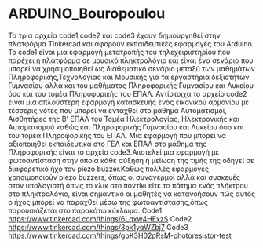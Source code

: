 # ARDUINO_Bouropoulou
Τα τρία αρχεία code1,code2 και code3 έχουν δημιουργηθεί στην πλατφόρμα Tinkercad και αφορούν εκπαιδευτικές εφαρμογές του Arduino.
Το code1 είναι μια εφαρμογή μετατροπής του τηλεχειριστηρίου που παρέχει η πλατφόρμα σε μουσικό πληκτρολόγιο και είναι ένα σενάριο που μπορεί να χρησιμοποιηθεί ως διαθεματικό σενάριο μεταξύ των μαθημάτων Πληροφορικής,Τεχνολογίας και Μουσικής για τα εργαστήρια δεξιοτήτων Γυμνασίου αλλά και του μαθήματος Πληροφορικής Γυμνασίου και Λυκείου όσο και του τομέα Πληροφορικής του ΕΠΑΛ.
Αντίστοιχα το αρχείο code2 είναι μια απλούστερη εφαρμογή κατασκευής ενός εικονικού αρμονίου με τέσσερις νότες που μπορεί να ενταχθεί στο μάθημα Αυτοματισμοί, Αισθητήρες της Β' ΕΠΑΛ του Τομέα Ηλεκτρολογίας, Ηλεκτρονικής και Αυτοματισμού καθώς και Πληροφορικής Γυμνασίου και Λυκείου όσο και του τομέα Πληροφορικής του ΕΠΑΛ.
Μια εφαρμογή που μπορεί να αξιοποιηθεί εκπαιδευτικά στο ΓΕΛ και ΕΠΑΛ στο μάθημα της Πληροφορικής είναι το αρχείο code3.Αποτελεί μια εφαρμογή με φωτοαντίσταση στην οποία κάθε αύξηση ή μείωση της τιμής της οδηγεί σε διαφορετικό ήχο τον  piezo buzzer.Καθώς πολλές εφαρμογές χρησιμοποιούν piezo buzzers, όπως οι συναγερμοί αλλά και συσκευές στον υπολογιστή όπως το κλικ στο ποντίκι είτε το πάτημα ενός πλήκτρου στο πληκτρολόγιο, είναι σημαντικό οι μαθητές να κατανοήσουν πώς αυτός ο ήχος μπορεί να παραχθεί μέσω της φωτοαντίστασης,όπως παρουσιάζεται στο παρακάτω κύκλωμα.
Code1
https://www.tinkercad.com/things/6Lqxw4HExzS
Code2
https://www.tinkercad.com/things/3pk1yqWZbj7
Code3
https://www.tinkercad.com/things/gpK3H02pRsM-photoresistor-test
